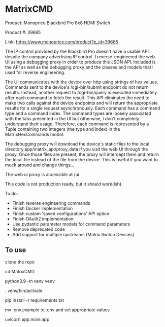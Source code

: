 # MatrixCMD

Product: Monoprice Blackbird Pro 8x8 HDMI Switch

Product #: 39665

Link: https://www.monoprice.com/product?p_id=39665

The IP control provided by the Blackbird Pro doesn't have a usable API despite the company advertising IP control. 
I reverse-engineered the web UI using a debugging proxy in order to produce this JSON API. 
Included is the API as well as the debugging proxy and the classes and models that I used for reverse engineering.

The UI communicates with the device over http using strings of hex values. 
Commands sent to the device's /cgi-bin/submit endpoint do not return results. 
Instead, another request to /cgi-bin/query is executed immediately after each command to fetch the result. 
This API eliminates the need to make two calls against the device endpoints and will return the appropriate results for a single request asynchronously. 
Each command has a command type and a command index. The command types are loosely associated with the tabs presented in the UI but otherwise, 
I don't completely understand their usage. Therefore, each command is represented by a Tuple containing two integers (the type and index) in the 
MatrixHexCommands model. 

The debugging proxy will download the device's static files to the local directory app/matrix_api/proxy_data if you visit the web UI through the proxy.
Once those files are present, the proxy will intercept them and return the local file instead of the file from the device. This is useful if you want 
to muck around and change things...

The web ui proxy is accessible at /ui


This code is not production ready, but it should work(ish).

To do:
- Finish reverse engineering commands
- Finish Docker implementation
- Finish custom 'saved configurations' API option
- Finish OAuth2 implementation
- Use pydantic parameter models for command parameters
- Remove deprecated code
- Add support for multiple upstreams (Matrix Switch Devices)

## To use

clone the repo

cd MatrixCMD

python3.9 -m venv venv

. venv/bin/activate

pip install -r requirements.txt

mv .env.example to .env and set appropriate values

uvicorn app.main:app

